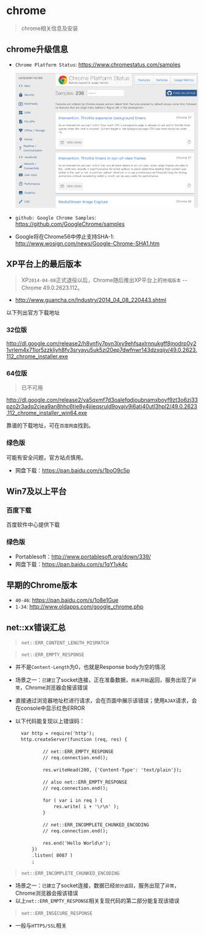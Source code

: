 # chrome

> chrome相关信息及安装


## chrome升级信息

* `Chrome Platform Status`: <https://www.chromestatus.com/samples>

    <img src="./img/chrome-platform-status.png" style="max-height:500px">
* `github: Google Chrome Samples`: <https://github.com/GoogleChrome/samples>
* Google将在Chrome56中停止支持SHA-1: <http://www.wosign.com/news/Google-Chrome-SHA1.htm>


## XP平台上的最后版本

> XP`2014-04-08`正式退役以后，Chrome随后推出XP平台上的`绝唱版本` -- Chrome 49.0.2623.112。

* <http://www.guancha.cn/Industry/2014_04_08_220443.shtml>

以下列出官方下载地址

### 32位版

<http://dl.google.com/release2/h8vnfiy7pvn3lxy9ehfsaxlrnnukgff8jnodrp0y21vrlem4x71lor5zzkliyh8fv3sryayu5uk5zi20ep7dwfnwr143dzxqijv/49.0.2623.112_chrome_installer.exe>

### 64位版

> 已不可用

<http://dl.google.com/release2/va5qxmf7d3oalefqdjoubnamxboyf9zt3o6zj33pzo2r3adq2cjea9an8hhc6tje8y4jiieqsruld9oyajv9i6atj40utl3hpl2/49.0.2623.112_chrome_installer_win64.exe>

靠谱的下载地址，可在`百度网盘`找到。



### 绿色版

可能有安全问题，官方站点慎用。

* 网盘下载：<https://pan.baidu.com/s/1boO9c5p>




## Win7及以上平台


### 百度下载

百度软件中心提供下载


### 绿色版

* Portablesoft：<http://www.portablesoft.org/down/339/>
* 网盘下载：<https://pan.baidu.com/s/1qY1yk4c>


## 早期的Chrome版本

* `40-46`: <https://pan.baidu.com/s/1o8e1Gue>
* `1-34`: <http://www.oldapps.com/google_chrome.php>



## net::xx错误汇总

> `net::ERR_CONTENT_LENGTH_MISMATCH`

> `net::ERR_EMPTY_RESPONSE`

* 并不是`Content-Length`为0，也就是Response body为空的情况
* 场景之一：`已建立`了socket连接，正在准备数据，`尚未开始`返回，服务出现了`异常`，Chrome浏览器会报该错误
* 直接通过浏览器地址栏进行请求，会在页面中展示该错误；使用`AJAX`请求，会在console中显示红色ERROR
* 以下代码能复现以上错误码：

        var http = require('http');
        http.createServer(function (req, res) {

                // net::ERR_EMPTY_RESPONSE
                // req.connection.end();

                res.writeHead(200, {'Content-Type': 'text/plain'});

                // also net::ERR_EMPTY_RESPONSE
                // req.connection.end();

                for ( var i in req ) {
                    res.write( i + '\r\n' );
                }

                // net::ERR_INCOMPLETE_CHUNKED_ENCODING
                // req.connection.end();

                res.end('Hello World\n');
            })
            .listen( 8087 )
            ;

> `net::ERR_INCOMPLETE_CHUNKED_ENCODING`

* 场景之一：`已建立`了socket连接，数据已经`部分返回`，服务出现了`异常`，Chrome浏览器会报该错误
* 以上`net::ERR_EMPTY_RESPONSE`相关复现代码的第二部分能复现该错误


> `net::ERR_INSECURE_RESPONSE`

* 一般与`HTTPS/SSL`相关
        




